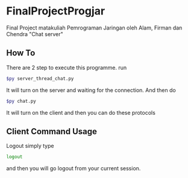 # FinalProjectProgjar
Final Project matakuliah Pemrograman Jaringan oleh Alam, Firman dan Chendra
"Chat server"

## How To
There are 2 step to execute this programme.
run 
```bash
$py server_thread_chat.py
```
It will turn on the server and waiting for the connection. And then do
```bash
$py chat.py
```
It will turn on the client and then you can do these protocols


## Client Command Usage
Logout
simply type 
```bash
logout
```
and then you will go logout from your current session.